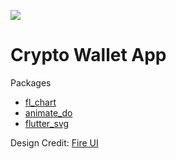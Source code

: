 ![](https://github.com/tustoz/crypto_wallet/blob/master/crypto-wallet.png)

# Crypto Wallet App

Packages

- [fl_chart](https://pub.dev/packages/fl_chart)
- [animate_do](https://pub.dev/packages/animate_do)
- [flutter_svg](https://pub.dev/packages/flutter_svg)

Design Credit: [Fire UI](https://www.uplabs.com/posts/bitcoin-ui-app)
